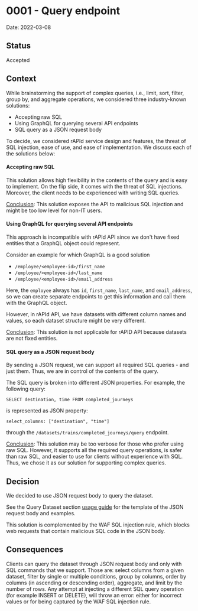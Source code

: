 # 0001 - Query endpoint
Date: 2022-03-08

## Status
Accepted

## Context

While brainstorming the support of complex queries, i.e., limit, sort, filter, group by, and aggregate operations, we considered three industry-known solutions:
- Accepting raw SQL
- Using GraphQL for querying several API endpoints
- SQL query as a JSON request body

To decide, we considered rAPId service design and features, the threat of SQL injection, ease of use, and ease of implementation. We discuss each of the solutions below:

#### Accepting raw SQL
This solution allows high flexibility in the contents of the query and is easy to implement. On the flip side, it comes with the threat of SQL injections. Moreover, the client needs to be experienced with writing SQL queries.

<ins>Conclusion</ins>: This solution exposes the API to malicious SQL injection and might be too low level for non-IT users.

#### Using GraphQL for querying several API endpoints

This approach is incompatible with rAPId API since we don't have fixed entities that a GraphQL object could represent.

Consider an example for which GraphQL is a good solution

- `/employee/<employee-id>/first_name`
- `/employee/<employee-id>/last_name`
- `/employee/<employee-id>/email_address`

Here, the `employee` always has `id`, `first_name`, `last_name`, and `email_address`, so we can create separate endpoints to get this information and call them with the GraphQL object.

However, in rAPId API, we have datasets with different column names and values, so each dataset structure might be very different.

<ins>Conclusion</ins>: This solution is not applicable for rAPID API because datasets are not fixed entities.


#### SQL query as a JSON request body

By sending a JSON request, we can support all required SQL queries -  and just them. Thus, we are in control of the contents of the query.

The SQL query is broken into different JSON properties. For example, the following query:

`SELECT destination, time FROM completed_journeys`

is represented as JSON property:

`select_columns: ["destination", "time"]`

through the `/datasets/trains/completed_journeys/query` endpoint.

<ins>Conclusion</ins>: This solution may be too verbose for those who prefer using raw SQL. However, it supports all the required query operations, is safer than raw SQL, and easier to use for clients without experience with SQL. Thus, we chose it as our solution for supporting complex queries.

## Decision
We decided to use JSON request body to query the dataset.

See the Query Dataset section [usage guide](../../guides/usage/usage.md) for the template of the JSON request body and examples.

This solution is complemented by the WAF SQL injection rule, which blocks web requests that contain malicious SQL code in the JSON body.

## Consequences

Clients can query the dataset through JSON request body and only with SQL commands that we support. Those are: select columns from a given dataset, filter by single or multiple conditions, group by columns, order by columns (in ascending or descending order), aggregate, and limit by the number of rows.
Any attempt at injecting a different SQL query operation (for example INSERT or DELETE), will throw an error: either for incorrect values or for being captured by the WAF SQL injection rule.
